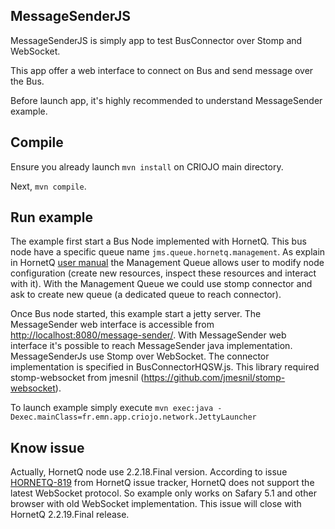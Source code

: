 ## MessageSenderJS

MessageSenderJS is simply app to test BusConnector over Stomp and WebSocket.

This app offer a web interface to connect on Bus and send message over the Bus.

Before launch app, it's highly recommended to understand MessageSender example.

## Compile

Ensure you already launch ```mvn install``` on CRIOJO main directory.

Next, ```mvn compile```.

## Run example

The example first start a Bus Node implemented with HornetQ. This bus node have
a specific queue name `jms.queue.hornetq.management`. As explain in HornetQ
[user manual](http://docs.jboss.org/hornetq/2.2.14.Final/user-manual/en/html/management.html)
the Management Queue allows user to modify node configuration (create new
resources, inspect these resources and interact with it). With the Management
Queue we could use stomp connector and ask to create new queue (a dedicated
queue to reach connector).

Once Bus node started, this example start a jetty server. The MessageSender web
interface is accessible from
[http://localhost:8080/message-sender/](http://localhost:8080/message-sender/).
With MessageSender web interface it's possible to reach MessageSender java
implementation. MessageSenderJs use Stomp over WebSocket. The connector
implementation is specified in BusConnectorHQSW.js. This library required
stomp-websocket from jmesnil (https://github.com/jmesnil/stomp-websocket).

To launch example simply execute
```mvn exec:java -Dexec.mainClass=fr.emn.app.criojo.network.JettyLauncher```

## Know issue

Actually, HornetQ node use 2.2.18.Final version. According to issue
[HORNETQ-819](https://issues.jboss.org/browse/HORNETQ-819) from HornetQ issue
tracker, HornetQ does not support the latest WebSocket protocol. So example only
works on Safary 5.1 and other browser with old WebSocket implementation. This
issue will close with HornetQ 2.2.19.Final release.

